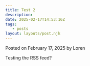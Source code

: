 ```yaml
---
title: Test 2
description:
date: 2025-02-17T14:53:16Z
tags:
   - posts
layout: layouts/post.njk
---
```


Posted on February 17, 2025 by Loren

Testing the RSS feed?
